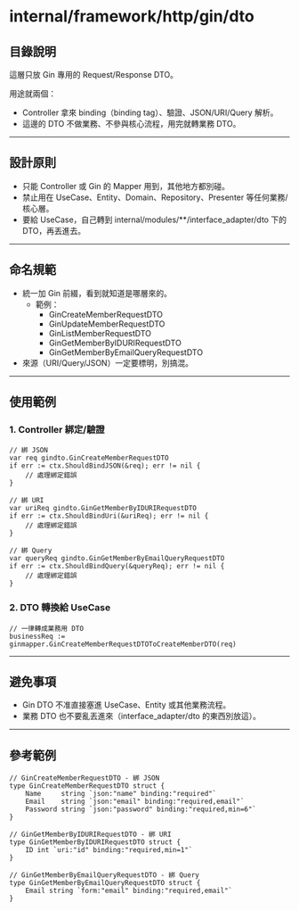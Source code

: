 # **internal/framework/http/gin/dto**

## **目錄說明**

這層只放 Gin 專用的 Request/Response DTO。

用途就兩個：

- Controller 拿來 binding（binding tag）、驗證、JSON/URI/Query 解析。
- 這邊的 DTO 不做業務、不參與核心流程，用完就轉業務 DTO。

---

## **設計原則**

- 只能 Controller 或 Gin 的 Mapper 用到，其他地方都別碰。
- 禁止用在 UseCase、Entity、Domain、Repository、Presenter 等任何業務/核心層。
- 要給 UseCase，自己轉到 internal/modules/**/interface_adapter/dto 下的 DTO，再丟進去。

---

## **命名規範**

- 統一加 Gin 前綴，看到就知道是哪層來的。
    - 範例：
        - GinCreateMemberRequestDTO
        - GinUpdateMemberRequestDTO
        - GinListMemberRequestDTO
        - GinGetMemberByIDURIRequestDTO
        - GinGetMemberByEmailQueryRequestDTO
- 來源（URI/Query/JSON）一定要標明，別搞混。

---

## **使用範例**

### **1. Controller 綁定/驗證**

```
// 綁 JSON
var req gindto.GinCreateMemberRequestDTO
if err := ctx.ShouldBindJSON(&req); err != nil {
    // 處理綁定錯誤
}

// 綁 URI
var uriReq gindto.GinGetMemberByIDURIRequestDTO
if err := ctx.ShouldBindUri(&uriReq); err != nil {
    // 處理綁定錯誤
}

// 綁 Query
var queryReq gindto.GinGetMemberByEmailQueryRequestDTO
if err := ctx.ShouldBindQuery(&queryReq); err != nil {
    // 處理綁定錯誤
}
```

### **2. DTO 轉換給 UseCase**

```
// 一律轉成業務用 DTO
businessReq := ginmapper.GinCreateMemberRequestDTOToCreateMemberDTO(req)
```

---

## **避免事項**

- Gin DTO 不准直接塞進 UseCase、Entity 或其他業務流程。
- 業務 DTO 也不要亂丟進來（interface_adapter/dto 的東西別放這）。

---

## **參考範例**

```
// GinCreateMemberRequestDTO - 綁 JSON
type GinCreateMemberRequestDTO struct {
    Name     string `json:"name" binding:"required"`
    Email    string `json:"email" binding:"required,email"`
    Password string `json:"password" binding:"required,min=6"`
}

// GinGetMemberByIDURIRequestDTO - 綁 URI
type GinGetMemberByIDURIRequestDTO struct {
    ID int `uri:"id" binding:"required,min=1"`
}

// GinGetMemberByEmailQueryRequestDTO - 綁 Query
type GinGetMemberByEmailQueryRequestDTO struct {
    Email string `form:"email" binding:"required,email"`
}
```